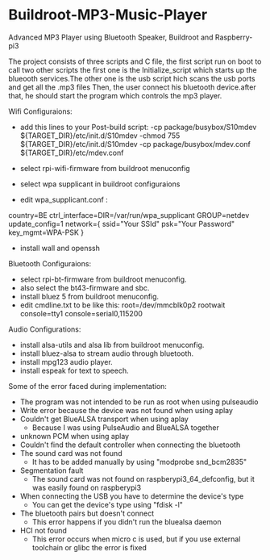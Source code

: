 # Buildroot-MP3-Music-Player
Advanced MP3 Player using Bluetooth Speaker, Buildroot and Raspberry-pi3

The project consists of three scripts and C file, the first script run on boot to call two other scripts the first one is the Initialize_script 
which starts up the blueooth services.The other one is the usb script hich scans the usb ports and get all the .mp3 files
Then, the user connect his bluetooth device.after that, he should start the program which controls the mp3 player.

Wifi Configuraions:
- add this lines to your Post-build script:
  -cp package/busybox/S10mdev ${TARGET_DIR}/etc/init.d/S10mdev
  -chmod 755 ${TARGET_DIR}/etc/init.d/S10mdev
  -cp package/busybox/mdev.conf ${TARGET_DIR}/etc/mdev.conf
- select rpi-wifi-firmware from buildroot menuconfig
- select wpa supplicant in buildroot configuraions

- edit wpa_supplicant.conf :

country=BE
ctrl_interface=DIR=/var/run/wpa_supplicant GROUP=netdev
update_config=1
network={
  ssid="Your SSId"
  psk="Your Password"
  key_mgmt=WPA-PSK
}
- install wall and openssh

Bluetooth Configuraions:
- select rpi-bt-firmware from buildroot menuconfig.
- also select the bt43-firmware and sbc.
- install bluez 5 from buildroot menuconfig.
- edit cmdline.txt to be like this:
root=/dev/mmcblk0p2 rootwait console=tty1 console=serial0,115200 

Audio Configurations: 
- install alsa-utils and alsa lib from buildroot menuconfig.
- install bluez-alsa to stream audio through bluetooth.
- install mpg123 audio player.
- install espeak for text to speech.

Some of the error faced during implementation:
- The program was not intended to be run as root when using pulseaudio
- Write error because the device was not found when using aplay
- Couldn't get BlueALSA transport when using aplay
  + Because I was using PulseAudio and BlueALSA together
- unknown PCM when using aplay
- Couldn't find the default controller when connecting the bluetooth
- The sound card was not found
  + It has to be added manually by using "modprobe snd_bcm2835"
- Segmentation fault
  + The sound card was not found on raspberypi3_64_defconfig, but it was easily found on raspberypi3
- When connecting the USB you have to determine the device's type
  + You can get the device's type using "fdisk -l"
- The bluetooth pairs but doesn't connect
  + This error happens if you didn't run the bluealsa daemon
- HCI not found
  + This error occurs when micro c is used, but if you use external toolchain or glibc the error is fixed
